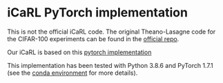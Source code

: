 # iCaRL PyTorch implementation

This is not the official iCaRL code. The original Theano-Lasagne code for the CIFAR-100 experiments can be found in the [official repo](https://github.com/srebuffi/iCaRL).

Our iCaRL is based on this [pytorch implementation](https://github.com/lrzpellegrini/icarl-pytorch)  

This implementation has been tested with Python 3.8.6 and PyTorch 1.7.1 (see the [conda environment](environment.yml) for more details).